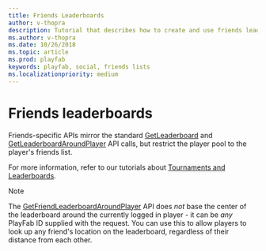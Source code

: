 ```yaml
---
title: Friends Leaderboards
author: v-thopra
description: Tutorial that describes how to create and use friends leaderboards.
ms.author: v-thopra
ms.date: 10/26/2018
ms.topic: article
ms.prod: playfab
keywords: playfab, social, friends lists
ms.localizationpriority: medium
---
```


# Friends leaderboards

Friends-specific APIs mirror the standard [GetLeaderboard](xref:titleid.playfabapi.com.client.playerdatamanagement.getleaderboard) and [GetLeaderboardAroundPlayer](xref:titleid.playfabapi.com.client.playerdatamanagement.getleaderboardaroundplayer) API calls, but restrict the player pool to the player's friends list.

For more information, refer to our tutorials about [Tournaments and Leaderboards](../tournaments-leaderboards/tutorials.md).

> [!NOTE]
> The [GetFriendLeaderboardAroundPlayer](xref:titleid.playfabapi.com.client.playerdatamanagement.getfriendleaderboardaroundplayer) API does *not* base the center of the leaderboard around the currently logged in player - it can be *any* PlayFab ID supplied with the request. You can use this to allow players to look up any friend's location on the leaderboard, regardless of their distance from each other.
